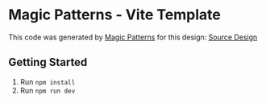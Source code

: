 # Magic Patterns - Vite Template

This code was generated by [Magic Patterns](https://magicpatterns.com) for this design: [Source Design](https://www.magicpatterns.com/c/khnvmtyfu2su3utm7bz2eg)

## Getting Started

1. Run `npm install`
2. Run `npm run dev`
